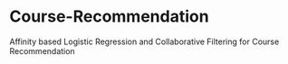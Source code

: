 # Course-Recommendation
 Affinity based Logistic Regression and Collaborative Filtering for Course Recommendation
 
